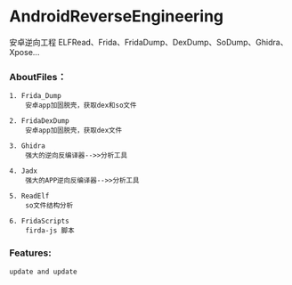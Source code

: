 # AndroidReverseEngineering

安卓逆向工程
    ELFRead、Frida、FridaDump、DexDump、SoDump、Ghidra、Xpose...

### AboutFiles：
    
    1. Frida_Dump
        安卓app加固脱壳，获取dex和so文件
        
    2. FridaDexDump
        安卓app加固脱壳，获取dex文件
    
    3. Ghidra
        强大的逆向反编译器-->>分析工具
        
    4. Jadx
        强大的APP逆向反编译器-->>分析工具
        
    5. ReadElf
        so文件结构分析
        
    6. FridaScripts
        firda-js 脚本
        
    
### Features:
    update and update